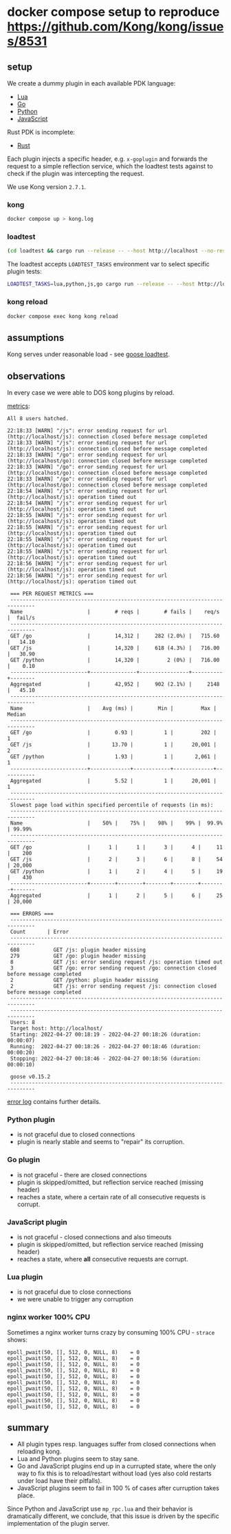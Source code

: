# docker compose setup to reproduce https://github.com/Kong/kong/issues/8531

## setup

We create a dummy plugin in each available PDK language:
- [Lua](https://docs.konghq.com/gateway/latest/plugin-development/)
- [Go](https://github.com/Kong/go-pdk)
- [Python](https://github.com/Kong/kong-python-pdk)
- [JavaScript](https://github.com/Kong/kong-js-pdk)

Rust PDK is incomplete:
- [Rust](https://github.com/jgramoll/kong-rust-pdk)

Each plugin injects a specific header, e.g. `x-goplugin` and forwards the request to a simple reflection service, which the loadtest tests against to check if the plugin was intercepting the request. 

We use Kong version `2.7.1`.


### kong

``` bash
docker compose up > kong.log
```

### loadtest

``` bash
(cd loadtest && cargo run --release -- --host http://localhost --no-reset-metrics --no-task-metrics -u 8 -t 20) > metrics.log
```

The loadtest accepts `LOADTEST_TASKS` environment var to select specific plugin tests:

``` bash
LOADTEST_TASKS=lua,python,js,go cargo run --release -- --host http://localhost
```

### kong reload

``` bash
docker compose exec kong kong reload
```


## assumptions

Kong serves under reasonable load - see [goose loadtest](https://goose.rs).


## observations

In every case we were able to DOS kong plugins by reload.


[metrics](metrics.log):

```
All 8 users hatched.

22:18:33 [WARN] "/js": error sending request for url (http://localhost/js): connection closed before message completed
22:18:33 [WARN] "/js": error sending request for url (http://localhost/js): connection closed before message completed
22:18:33 [WARN] "/go": error sending request for url (http://localhost/go): connection closed before message completed
22:18:33 [WARN] "/go": error sending request for url (http://localhost/go): connection closed before message completed
22:18:33 [WARN] "/go": error sending request for url (http://localhost/go): connection closed before message completed
22:18:54 [WARN] "/js": error sending request for url (http://localhost/js): operation timed out
22:18:54 [WARN] "/js": error sending request for url (http://localhost/js): operation timed out
22:18:55 [WARN] "/js": error sending request for url (http://localhost/js): operation timed out
22:18:55 [WARN] "/js": error sending request for url (http://localhost/js): operation timed out
22:18:55 [WARN] "/js": error sending request for url (http://localhost/js): operation timed out
22:18:55 [WARN] "/js": error sending request for url (http://localhost/js): operation timed out
22:18:56 [WARN] "/js": error sending request for url (http://localhost/js): operation timed out
22:18:56 [WARN] "/js": error sending request for url (http://localhost/js): operation timed out

 === PER REQUEST METRICS ===
 ------------------------------------------------------------------------------
 Name                     |        # reqs |        # fails |    req/s |  fail/s
 ------------------------------------------------------------------------------
 GET /go                  |        14,312 |     282 (2.0%) |   715.60 |   14.10
 GET /js                  |        14,320 |     618 (4.3%) |   716.00 |   30.90
 GET /python              |        14,320 |         2 (0%) |   716.00 |    0.10
 -------------------------+---------------+----------------+----------+--------
 Aggregated               |        42,952 |     902 (2.1%) |     2148 |   45.10
 ------------------------------------------------------------------------------
 Name                     |    Avg (ms) |        Min |         Max |     Median
 ------------------------------------------------------------------------------
 GET /go                  |        0.93 |          1 |         202 |          1
 GET /js                  |       13.70 |          1 |      20,001 |          2
 GET /python              |        1.93 |          1 |       2,061 |          1
 -------------------------+-------------+------------+-------------+-----------
 Aggregated               |        5.52 |          1 |      20,001 |          1
 ------------------------------------------------------------------------------
 Slowest page load within specified percentile of requests (in ms):
 ------------------------------------------------------------------------------
 Name                     |    50% |    75% |    98% |    99% |  99.9% | 99.99%
 ------------------------------------------------------------------------------
 GET /go                  |      1 |      1 |      3 |      4 |     11 |    200
 GET /js                  |      2 |      3 |      6 |      8 |     54 | 20,000
 GET /python              |      1 |      2 |      4 |      5 |     19 |    430
 -------------------------+--------+--------+--------+--------+--------+-------
 Aggregated               |      1 |      2 |      5 |      6 |     25 | 20,000

 === ERRORS ===
 ------------------------------------------------------------------------------
 Count       | Error
 ------------------------------------------------------------------------------
 608           GET /js: plugin header missing
 279           GET /go: plugin header missing
 8             GET /js: error sending request /js: operation timed out
 3             GET /go: error sending request /go: connection closed before message completed
 2             GET /python: plugin header missing
 2             GET /js: error sending request /js: connection closed before message completed
 ------------------------------------------------------------------------------
 ------------------------------------------------------------------------------
 Users: 8
 Target host: http://localhost/
 Starting: 2022-04-27 00:18:19 - 2022-04-27 00:18:26 (duration: 00:00:07)
 Running:  2022-04-27 00:18:26 - 2022-04-27 00:18:46 (duration: 00:00:20)
 Stopping: 2022-04-27 00:18:46 - 2022-04-27 00:18:56 (duration: 00:00:10)

 goose v0.15.2
 ------------------------------------------------------------------------------

```

[error log](kong.log) contains further details.


### Python plugin

* is not graceful due to closed connections
* plugin is nearly stable and seems to "repair" its corruption.


### Go plugin

* is not graceful - there are closed connections
* plugin is skipped/omitted, but reflection service reached (missing header) 
* reaches a state, where a certain rate of all consecutive requests is corrupt.


### JavaScript plugin

* is not graceful - closed connections and also timeouts
* plugin is skipped/omitted, but reflection service reached (missing header) 
* reaches a state, where **all** consecutive requests are corrupt.


### Lua plugin

* is not graceful due to close connections
* we were unable to trigger any corruption


### nginx worker 100% CPU

Sometimes a nginx worker turns crazy by consuming 100% CPU - `strace` shows:

```
epoll_pwait(50, [], 512, 0, NULL, 8)    = 0
epoll_pwait(50, [], 512, 0, NULL, 8)    = 0
epoll_pwait(50, [], 512, 0, NULL, 8)    = 0
epoll_pwait(50, [], 512, 0, NULL, 8)    = 0
epoll_pwait(50, [], 512, 0, NULL, 8)    = 0
epoll_pwait(50, [], 512, 0, NULL, 8)    = 0
epoll_pwait(50, [], 512, 0, NULL, 8)    = 0
epoll_pwait(50, [], 512, 0, NULL, 8)    = 0
epoll_pwait(50, [], 512, 0, NULL, 8)    = 0
epoll_pwait(50, [], 512, 0, NULL, 8)    = 0
```

## summary

* All plugin types resp. languages suffer from closed connections when reloading kong.
* Lua and Python plugins seem to stay sane.
* Go and JavaScript plugins end up in a currupted state, where the only way to fix this is to reload/restart without load (yes also cold restarts under load have their pitfalls).
* JavaScript plugins seem to fail in 100 % of cases after curruption takes place.

Since Python and JavaScript use `mp_rpc.lua` and their behavior is dramatically
different, we conclude, that this issue is driven by the specific
implementation of the plugin server.
